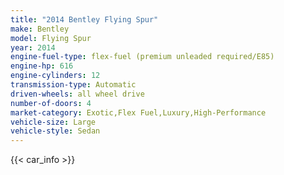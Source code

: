 ```yaml
---
title: "2014 Bentley Flying Spur"
make: Bentley
model: Flying Spur
year: 2014
engine-fuel-type: flex-fuel (premium unleaded required/E85)
engine-hp: 616
engine-cylinders: 12
transmission-type: Automatic
driven-wheels: all wheel drive
number-of-doors: 4
market-category: Exotic,Flex Fuel,Luxury,High-Performance
vehicle-size: Large
vehicle-style: Sedan
---
```


{{< car_info >}}
